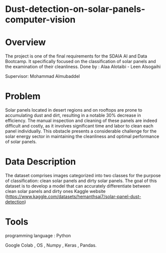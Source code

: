 # Dust-detection-on-solar-panels-computer-vision
# Overview 
The project is one of the final requirements for the SDAIA AI and Data Bootcamp. It specifically focused on the classification of solar panels and the examination of their cleanliness.
Done by : Alaa Alotaibi - Leen Alsogaihi

Supervisor: Mohammad Almubaddel
# Problem
Solar panels located in desert regions and on rooftops are prone to accumulating dust and dirt, resulting in a notable 30% decrease in efficiency. The manual inspection and cleaning of these panels are indeed difficult and costly, as it involves significant time and labor to clean each panel individually. This obstacle presents a considerable challenge for the solar energy sector in maintaining the cleanliness and optimal performance of solar panels.
# Data Description
The dataset comprises images categorized into two classes for the purpose of classification: clean solar panels and dirty solar panels. The goal of this dataset is to develop a model that can accurately differentiate between clean solar panels and dirty ones Kaggle website (https://www.kaggle.com/datasets/hemanthsai7/solar-panel-dust-detection)
# Tools 
 programming language : Python 
 
Google Colab , OS , Numpy , Keras , Pandas.
